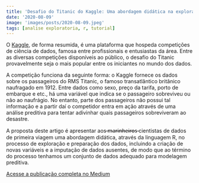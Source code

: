 ```yaml
---
title: 'Desafio do Titanic do Kaggle: Uma abordagem didática na exploração e preparação dos dados para análise preditiva'
date: '2020-08-09'
image: 'images/posts/2020-08-09.jpeg'
tags: [analise exploratoria, r, tutorial]
---
```


O [Kaggle](https://www.kaggle.com/), de forma resumida, é uma plataforma que hospeda competições de ciência de dados, famosa entre profissionais e entusiastas da área. Entre as diversas competições disponíveis ao público, o desafio do Titanic provavelmente seja o mais popular entre os iniciantes no mundo dos dados.

A competição funciona da seguinte forma: o Kaggle fornece os dados sobre os passageiros do RMS Titanic, o famoso transatlântico britânico naufragado em 1912. Entre dados como sexo, preço da tarifa, porto de embarque e etc., há uma variável que indica se o passageiro sobreviveu ou não ao naufrágio. No entanto, parte dos passageiros não possui tal informação e a partir daí o competidor entra em ação através de uma análise preditiva para tentar adivinhar quais passageiros sobreviveram ao desastre.

A proposta deste artigo é apresentar aos ̶m̶a̶r̶i̶n̶h̶e̶i̶r̶o̶s̶ cientistas de dados de primeira viagem uma abordagem didática, através da linguagem R, no processo de exploração e preparação dos dados, incluindo a criação de novas variáveis e a imputação de dados ausentes, de modo que ao término do processo tenhamos um conjunto de dados adequado para modelagem preditiva.

<a href="https://souacsjunior.medium.com/desafio-do-titanic-do-kaggle-uma-abordagem-didática-na-exploração-e-preparação-dos-dados-ec5988d2d33" class="nav__link cta-button button button--small" target="_blank">Acesse a publicação completa no Medium</a>
